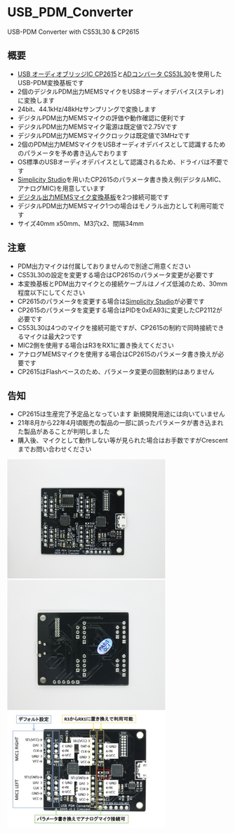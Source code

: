 # USB_PDM_Converter
USB-PDM Converter with CS53L30 &amp; CP2615


## 概要 
  * [USB オーディオブリッジIC CP2615][1]と[ADコンバータ CS53L30][2]を使用したUSB-PDM変換基板です  
  * 2個のデジタルPDM出力MEMSマイクをUSBオーディオデバイス(ステレオ)に変換します  
  * 24bit、44.1kHz/48kHzサンプリングで変換します  
  * デジタルPDM出力MEMSマイクの評価や動作確認に便利です  
  * デジタルPDM出力MEMSマイク電源は既定値で2.75Vです 
  * デジタルPDM出力MEMSマイククロックは既定値で3MHzです 
  * 2個のPDM出力MEMSマイクをUSBオーディオデバイスとして認識するためのパラメータを予め書き込んでおります  
  * OS標準のUSBオーディオデバイスとして認識されるため、ドライバは不要です  
  * [Simplicity Studio][3]を用いたCP2615のパラメータ書き換え例(デジタルMIC、アナログMIC)を用意しています  
  * [デジタル出力MEMSマイク変換基板][4]を2つ接続可能です  
  * デジタルPDM出力MEMSマイク1つの場合はモノラル出力として利用可能です  
  * サイズ40mm x50mm、M3穴x2、間隔34mm  

## 注意
  * PDM出力マイクは付属しておりませんので別途ご用意ください  
  * CS53L30の設定を変更する場合はCP2615のパラメータ変更が必要です  
  * 本変換基板とPDM出力マイクとの接続ケーブルはノイズ低減のため、30mm程度以下にしてください  
  * CP2615のパラメータを変更する場合は[Simplicity Studio][3]が必要です  
  * CP2615のパラメータを変更する場合はPIDを0xEA93に変更したCP2112が必要です  
  * CS53L30は4つのマイクを接続可能ですが、CP2615の制約で同時接続できるマイクは最大2つです  
  * MIC2側を使用する場合はR3をRX1に置き換えてください  
  * アナログMEMSマイクを使用する場合はCP2615のパラメータ書き換えが必要です  
  * CP2615はFlashベースのため、パラメータ変更の回数制約はありません  
    
## 告知
  * CP2615は生産完了予定品となっています 新規開発用途には向いていません  
  * 21年8月から22年4月頃販売の製品の一部に誤ったパラメータが書き込まれた製品があることが判明しました  
  * 購入後、マイクとして動作しない等が見られた場合はお手数ですがCrescentまでお問い合わせください  
  
  <img src="https://github.com/meerstern/USB_PDM_Converter/blob/master/img1.jpg" width="360"> 
  <img src="https://github.com/meerstern/USB_PDM_Converter/blob/master/img2.jpg" width="360"> 
  <img src="https://github.com/meerstern/USB_PDM_Converter/blob/master/img3.jpg" width="360"> 
  
[1]: https://jp.silabs.com/interface/usb-audio-bridges/device.cp2615
[2]: https://www.cirrus.com/products/cs53l30/
[3]: https://jp.silabs.com/products/development-tools/software/simplicity-studio
[4]: https://www.switch-science.com/catalog/3379/
